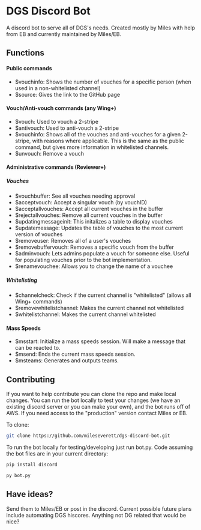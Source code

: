 # DGS Discord Bot
A discord bot to serve all of DGS's needs. Created mostly by Miles with help from EB and currently maintained by Miles/EB.

## Functions

#### Public commands
- $vouchinfo: Shows the number of vouches for a specific person (when used in a non-whitelisted channel)
- $source: Gives the link to the GitHub page

#### Vouch/Anti-vouch commands (any Wing+)
- $vouch: Used to vouch a 2-stripe
- $antivouch: Used to anti-vouch a 2-stripe
- $vouchinfo: Shows all of the vouches and anti-vouches for a given 2-stripe, with reasons where applicable. This is the same as the public command, but gives more information in whitelisted channels.
- $unvouch: Remove a vouch

#### Administrative commands (Reviewer+)
##### Vouches
- $vouchbuffer: See all vouches needing approval
- $acceptvouch: Accept a singular vouch (by vouchID)
- $acceptallvouches: Accept all current vouches in the buffer
- $rejectallvouches: Remove all current vouches in the buffer
- $updatingmessageinit: This initalizes a table to display vouches
- $updatemessage: Updates the table of vouches to the most current version of vouches
- $removeuser: Removes all of a user's vouches
- $removebuffervouch: Removes a specific vouch from the buffer
- $adminvouch: Lets admins populate a vouch for someone else. Useful for populating vouches prior to the bot implementation.
- $renamevouchee: Allows you to change the name of a vouchee

##### Whitelisting
- $channelcheck: Check if the current channel is "whitelisted" (allows all Wing+ commands)
- $removewhitelistchannel: Makes the current channel not whitelisted
- $whitelistchannel: Makes the current channel whitelisted

#### Mass Speeds
- $msstart: Initialize a mass speeds session. Will make a message that can be reacted to.
- $msend: Ends the current mass speeds session.
- $msteams: Generates and outputs teams.

## Contributing
If you want to help contribute you can clone the repo and make local changes. You can run the bot locally to test your changes (we have an existing discord server or you can make your own), and the bot runs off of AWS. If you need access to the "production" version contact Miles or EB.

To clone:
```bash
git clone https://github.com/mileseverett/dgs-discord-bot.git
```

To run the bot locally for testing/developing just run bot.py. Code assuming the bot files are in your current directory:

```python
pip install discord
```

```bash
py bot.py
```

## Have ideas?
Send them to Miles/EB or post in the discord. Current possible future plans include automating DGS hiscores. Anything not DG related that would be nice?
